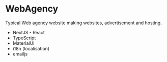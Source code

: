 # WebAgency

Typical Web agency website making websites, advertisement and hosting.

- NextJS - React
- TypeScript
- MaterialUI
- i18n (localisation)
- emailjs